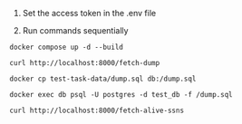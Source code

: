 1. Set the access token in the .env file

2. Run commands sequentially

```
docker compose up -d --build

curl http://localhost:8000/fetch-dump

docker cp test-task-data/dump.sql db:/dump.sql

docker exec db psql -U postgres -d test_db -f /dump.sql

curl http://localhost:8000/fetch-alive-ssns
```